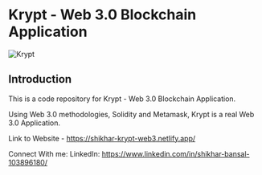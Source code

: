 
# Krypt - Web 3.0 Blockchain Application
![Krypt](https://i.ibb.co/DVF4tNW/image.png)

## Introduction
This is a code repository for Krypt - Web 3.0 Blockchain Application.

Using Web 3.0 methodologies, Solidity and Metamask, Krypt is a real Web 3.0 Application.


Link to Website - https://shikhar-krypt-web3.netlify.app/

Connect With me:
LinkedIn: https://www.linkedin.com/in/shikhar-bansal-103896180/


